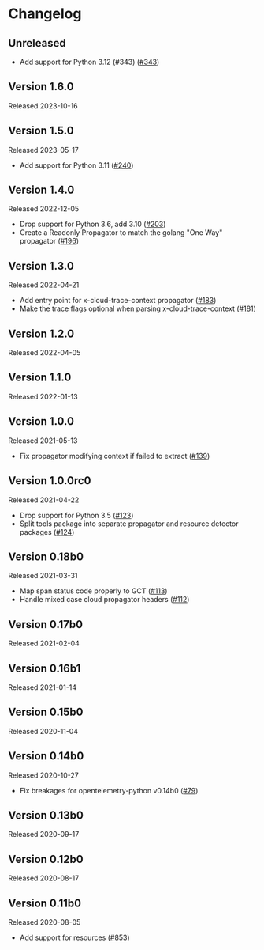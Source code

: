 # Changelog

## Unreleased

- Add support for Python 3.12 (#343)
  ([#343](https://github.com/GoogleCloudPlatform/opentelemetry-operations-python/pull/343))

## Version 1.6.0

Released 2023-10-16

## Version 1.5.0

Released 2023-05-17

- Add support for Python 3.11
  ([#240](https://github.com/GoogleCloudPlatform/opentelemetry-operations-python/pull/240))

## Version 1.4.0

Released 2022-12-05

- Drop support for Python 3.6, add 3.10
  ([#203](https://github.com/GoogleCloudPlatform/opentelemetry-operations-python/pull/203))
- Create a Readonly Propagator to match the golang "One Way" propagator
  ([#196](https://github.com/GoogleCloudPlatform/opentelemetry-operations-python/pull/196))

## Version 1.3.0

Released 2022-04-21

- Add entry point for x-cloud-trace-context propagator
  ([#183](https://github.com/GoogleCloudPlatform/opentelemetry-operations-python/pull/183))
- Make the trace flags optional when parsing x-cloud-trace-context
  ([#181](https://github.com/GoogleCloudPlatform/opentelemetry-operations-python/pull/181))

## Version 1.2.0

Released 2022-04-05

## Version 1.1.0

Released 2022-01-13

## Version 1.0.0

Released 2021-05-13

- Fix propagator modifying context if failed to extract
  ([#139](https://github.com/GoogleCloudPlatform/opentelemetry-operations-python/pull/139))

## Version 1.0.0rc0

Released 2021-04-22

- Drop support for Python 3.5
  ([#123](https://github.com/GoogleCloudPlatform/opentelemetry-operations-python/pull/123))
- Split tools package into separate propagator and resource detector packages
  ([#124](https://github.com/GoogleCloudPlatform/opentelemetry-operations-python/pull/124))

## Version 0.18b0

Released 2021-03-31

- Map span status code properly to GCT
  ([#113](https://github.com/GoogleCloudPlatform/opentelemetry-operations-python/pull/113))
- Handle mixed case cloud propagator headers
  ([#112](https://github.com/GoogleCloudPlatform/opentelemetry-operations-python/pull/112))

## Version 0.17b0

Released 2021-02-04

## Version 0.16b1

Released 2021-01-14

## Version 0.15b0

Released 2020-11-04

## Version 0.14b0

Released 2020-10-27

- Fix breakages for opentelemetry-python v0.14b0
  ([#79](https://github.com/GoogleCloudPlatform/opentelemetry-operations-python/pull/79))

## Version 0.13b0

Released 2020-09-17

## Version 0.12b0

Released 2020-08-17

## Version 0.11b0

Released 2020-08-05

- Add support for resources
  ([#853](https://github.com/open-telemetry/opentelemetry-python/pull/853))
